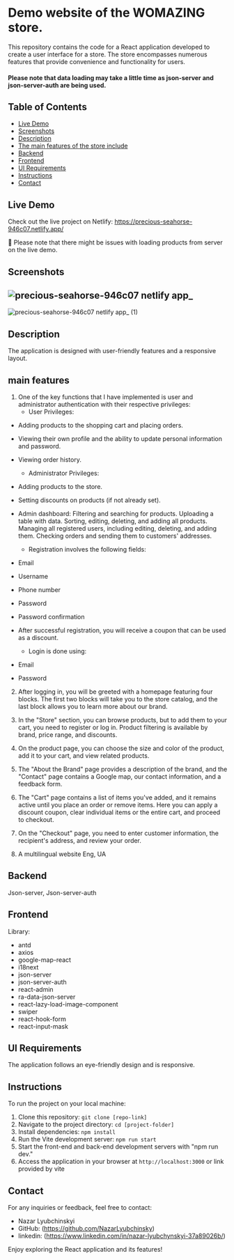 # Demo website of the WOMAZING store.

This repository contains the code for a React application developed to create a user interface for a store. The store encompasses numerous features that provide convenience and functionality for users.

#### Please note that data loading may take a little time as json-server and json-server-auth are being used.

## Table of Contents

- [Live Demo](#live-demo)
- [Screenshots](#Screenshots)
- [Description](#description)
- [The main features of the store include](#main-features)
- [Backend](#backend)
- [Frontend](#frontend)
- [UI Requirements](#ui-requirements)
- [Instructions](#instructions)
- [Contact](#contact)

## Live Demo

Check out the live project on Netlify: https://precious-seahorse-946c07.netlify.app/

🌱 Please note that there might be issues with loading products from server on the live demo.

## Screenshots
![precious-seahorse-946c07 netlify app_](https://github.com/NazarLyubchinsky/womazing/assets/120901032/b24d0e04-65b3-4274-8d51-01311d140ed2)
-------
![precious-seahorse-946c07 netlify app_ (1)](https://github.com/NazarLyubchinsky/womazing/assets/120901032/741b56f6-bed1-4fb3-a372-95c5b7a25b55)




## Description

 The application is designed with user-friendly features and a responsive layout.

## main features

1. One of the key functions that I have implemented is user and administrator authentication with their respective privileges:
    - User Privileges:

* Adding products to the shopping cart and placing orders.
* Viewing their own profile and the ability to update personal information and password.
* Viewing order history.
  
  - Administrator Privileges:

* Adding products to the store.
* Setting discounts on products (if not already set).
* Admin dashboard:
    Filtering and searching for products.
    Uploading a table with data.
    Sorting, editing, deleting, and adding all products.
    Managing all registered users, including editing, deleting, and adding them.
    Checking orders and sending them to customers' addresses.

   - Registration involves the following fields:

* Email
* Username
* Phone number
* Password
* Password confirmation
* After successful registration, you will receive a coupon that can be used as a discount.

  - Login is done using:

* Email
* Password

2. After logging in, you will be greeted with a homepage featuring four blocks. The first two blocks will take you to the store catalog, and the last block allows you to learn more about our brand.

3. In the "Store" section, you can browse products, but to add them to your cart, you need to register or log in. Product filtering is available by brand, price range, and discounts.

4. On the product page, you can choose the size and color of the product, add it to your cart, and view related products.

5. The "About the Brand" page provides a description of the brand, and the "Contact" page contains a Google map, our contact information, and a feedback form.

6. The "Cart" page contains a list of items you've added, and it remains active until you place an order or remove items. Here you can apply a discount coupon, clear individual items or the entire cart, and proceed to checkout.

7. On the "Checkout" page, you need to enter customer information, the recipient's address, and review your order.
  
9. A multilingual website  Eng, UA 

## Backend

Json-server, Json-server-auth

## Frontend
Library:
- antd
- axios
- google-map-react
- i18next
- json-server
- json-server-auth
- react-admin
- ra-data-json-server
- react-lazy-load-image-component
- swiper
- react-hook-form
- react-input-mask
  
## UI Requirements

The application follows an eye-friendly design and is responsive.

## Instructions

To run the project on your local machine:

1. Clone this repository: `git clone [repo-link]`
2. Navigate to the project directory: `cd [project-folder]`
3. Install dependencies: `npm install`
4. Run the Vite development server: `npm run start`
5. Start the front-end and back-end development servers with "npm run dev."
6. Access the application in your browser at `http://localhost:3000` or link provided by vite

## Contact

For any inquiries or feedback, feel free to contact:

- Nazar Lyubchinskyi
- GitHub: (https://github.com/NazarLyubchinsky)
- linkedin: (https://www.linkedin.com/in/nazar-lyubchynskyi-37a89026b/)



Enjoy exploring the React application and its features!

